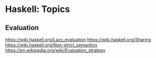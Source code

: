 # Haskell: Topics

## Evaluation
https://wiki.haskell.org/Lazy_evaluation
https://wiki.haskell.org/Sharing
https://wiki.haskell.org/Non-strict_semantics
https://en.wikipedia.org/wiki/Evaluation_strategy

